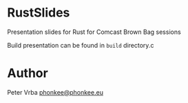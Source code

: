 # RustSlides

Presentation slides for Rust for Comcast Brown Bag sessions

Build presentation can be found in `build` directory.c


# Author

Peter Vrba <phonkee@phonkee.eu>